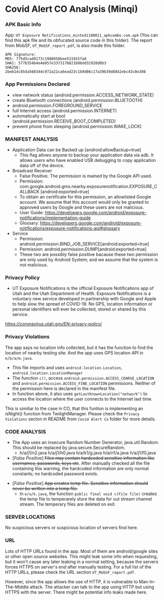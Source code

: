 <!-- # Instuction from slack
When you analyze an app, don't have to write the report straightaway. Note the following:
1. What permissions are being used
2. What features of the device the app is using (e.g., storage, Bluetooth, location, etc.)
3. What is the app's privacy policy.
4. Is the app violating its own privacy policy. How?

For each app, keep a note of these points. At the end of the semester you should compile them in a report.  -->

# Covid Alert CO Analysis (Minqi) 
### APK Basic Info
App: `UT Exposure Notifications_minted1100011_apkcombo.com.apk` (You can find this apk file and its obfucated source code in this folder). The report from MobSF, `UT_MobSF_report.pdf`, is also inside this folder. 

```
APK Signature:
MD5: 775d5cad9173c1988958bee531915fa6
SHA1: 577b354b4e4e057e3373176821b06dd32920d8b3
SHA256: 2beb14c85da568344c972a21ca6ead23c1b9d86c17a39b39d8842ebc43c0e308
```

### App Permissions Declared
  - view network status (android.permission.ACCESS_NETWORK_STATE)
  - create Bluetooth connections (android.permission.BLUETOOTH)
  - android.permission.FOREGROUND_SERVICE
  - full Internet access (android.permission.INTERNET)
  - automatically start at boot (android.permission.RECEIVE_BOOT_COMPLETED)
  - prevent phone from sleeping (android.permission.WAKE_LOCK)

### MANIFEST ANALYSIS
 - Application Data can be Backed up [android:allowBackup=true]
   - This flag allows anyone to backup your application data via adb. It allows users who have enabled USB debugging to copy application data off of the device.
 - Broadcast Receiver
   - False Positive. The permission is mained by the Google API used.
   - Permission: com.google.android.gms.nearby.exposurenotification.EXPOSURE_CALLBACK
   [android:exported=true]
   - To obtain an certificate for this permission, an allowlisted Google account. We assume that this account would only be granted to approved users by Google and these users are not malicious. 
   - User Guide: https://developers.google.com/android/exposure-notifications/implementation-guide
   - Glossary: https://developers.google.com/android/exposure-notifications/exposure-notifications-api#glossary
 - Service 
    - Permission: android.permission.BIND_JOB_SERVICE[android:exported=true] 
    - Permission: android.permission.DUMP[android:exported=true]
    - These two are possibly false positive bacause these two permission are only used by Android System; and we assume that the system is not malicious.


 
### Privacy Policy
- UT Exposure Notifications is the official Exposure Notifications app of Utah and the Utah Department of Health. Exposure Notifications is a voluntary new service developed in partnership with Google and Apple to help slow the spread of COVID-19. No GPS, location information or personal identifiers will ever be collected, stored or shared by this service.

https://coronavirus.utah.gov/EN-privacy-policy/


### Privacy Violations
The app says no location info collected, but it has the function to find the location of nearby testing site. And the app uses GPS location API in `e/b/a/m.java`.
- This file imports and uses `android.location.Location`, `android.location.LocationManager`
- The function `c()`, access `android.permission.ACCESS_COARSE_LOCATION` and `android.permission.ACCESS_FINE_LOCATION` permissions. Neither of the permission here is declared in the manifest file.
- In function above, it also uses `getLastKnownLocation("network")` to access the location where the user connects to the Internet last time.

This is similiar to the case in CO, that this funtion is implementing an isNight() function from TwilightManager. Please check the `Privacy Violations` secton in README from `Covid Alert Co` folder for more details.

### CODE ANALYSIS
- The App uses an insecure Random Number Generator, java.util.Random. This should be replaced by java.secure.SecureRandom.
  - h/a/j1/n2.java
    h/a/j1/h0.java
    h/a/k1/g.java
    h/a/n1/a.java
    h/a/j1/f0.java
- [*False Positive*] ~~Files may contain hardcoded sensitive information like usernames, passwords, keys etc~~. After manually checked all the file containing this warning, the hardcoded information are only normal constants; no hardcoded password exists.
<!-- - [*False Positive*]~~App uses SQLite Database and execute raw SQL query.~~
  - In `b/s/f.java`, when there is a `execSQL()`, the functions only take in an int and SQLiteDatabase; since we can't do any SQL injection with an int as input, this rawSQL seems to be safe. There is another variable `f2464b` contained an array of Strings. After manually checked all the places that uses this f class:
  ```
  .\gov\michigan\MiCovidExposure\storage\ExposureNotificationDatabase_Impl.java
  .\androidx\work\impl\WorkDatabase_Impl.java
  ```
  The input string array used in both file is hardcoded and then passed to `f2464b`; therefore, this variable should be safe from any injection as well. -->
- [*False Positive*] ~~App creates temp file. Sensitive information should never be written into a temp file.~~
  - In `e/u/k.java`, the function `public final void c(File file)` creates the temp file to temperarely store the data for out stream channel stream. The temperary files are deleted on exit.




### SERVER LOCATIONS
No suspicious servers or suspicious location of servers find here.

### URL
Lots of HTTP URLs found in the app. Most of them are android/google sites or other open source websites. This might leak some info when requesting, but it won't cause any later leaking in a normal setting, because the servers forces HTTPS on server's end after manually testing. For a full list of the HTTP URLs, please check the URL section `UT_MobSF_report.pdf`.

However, since the app allows the use of HTTP, it is vulnerable to Man-In-The-Middle attack. The attacker can talk to the app using HTTP but using HTTPS with the server. There might be potential info leaks made here.

